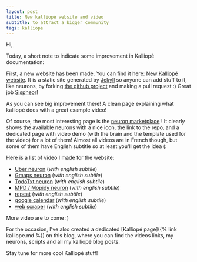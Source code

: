 ```yaml
---
layout: post
title: New kalliopé website and video
subtitle: to attract a bigger community
tags: kalliope
---
```


Hi, 

Today, a short note to indicate some improvement in Kalliopé documentation:

First, a new website has been made. You can find it here: [New Kalliopé website](https://kalliope-project.github.io/). It is a static site generated by [Jekyll](jekyllrb.com/) so anyone can add stuff to it, like neurons, by forking [the github project](https://github.com/kalliope-project/kalliope-project.github.io) and making a pull request :) Great job [Sispheor](https://twitter.com/sispheor)!

As you can see big improvement there! A clean page explaining what kalliopé does with a great example video!

Of course, the most interesting page is the [neuron marketplace](bttps://kalliope-project.github.io/neurons_marketplace.html) ! It clearly shows the available neurons with a nice icon, the link to the repo, and a dedicated page with video demo (with the brain and the template used for the video) for a lot of them! Almost all videos are in French though, but some of them have English subtitle so at least you'll get the idea (:

Here is a list of video I made for the website:

- [Uber neuron](https://www.youtube.com/watch?v=pnb1knix004) (*with english subtile*)
- [Gmaps neuron](https://www.youtube.com/watch?v=l8pi3Puzliw) (*with english subtile*)
- [TodoTxt neuron](https://www.youtube.com/watch?v=DLmaspBVd2A) (*with english subtile*)
- [MPD / Mopidy neuron](https://www.youtube.com/watch?v=Zdn7CUQlV1E) (*with english subtile*)
- [repeat](https://www.youtube.com/watch?v=lNfpX0MYfFI&list=PLDc8cUmeFkpKdErR5iYTkGJ1-4A05zHIi&index=4) (*with english subtile*)
- [google calendar](https://www.youtube.com/watch?v=4Xp2cJH2p2s&list=PLDc8cUmeFkpKdErR5iYTkGJ1-4A05zHIi&index=1) (*with english subtile*)
- [web scraper](https://www.youtube.com/watch?v=PxjtLvpvEFY&list=PLDc8cUmeFkpKdErR5iYTkGJ1-4A05zHIi&index=3) (*with english subtile*)

More video are to come :)

For the occasion, I've also created a dedicated [Kalliopé page]({% link kalliope.md %}) on this blog, where you can find the videos links, my neurons, scripts and all my kalliopé blog posts.

Stay tune for more cool Kalliopé stuff!
